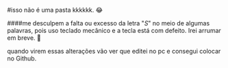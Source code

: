 #isso não é uma pasta kkkkkk. :joy:

####me desculpem a falta ou excesso da letra "*S*" no meio de algumas palavras, pois uso teclado mecânico e a tecla está com defeito. Irei arrumar em breve. :full_moon_with_face: 

quando virem essas alterações vão ver que editei no pc e consegui colocar no Github. 



